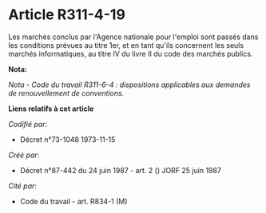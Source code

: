 # Article R311-4-19

Les marchés conclus par l'Agence nationale pour l'emploi sont passés dans les conditions prévues au titre 1er, et en tant
qu'ils concernent les seuls marchés informatiques, au titre IV du livre II du code des marchés publics.

**Nota:**

*Nota - Code du travail R311-6-4 : dispositions applicables aux demandes de renouvellement de conventions.*

**Liens relatifs à cet article**

_Codifié par_:

  - Décret n°73-1048 1973-11-15

_Créé par_:

  - Décret n°87-442 du 24 juin 1987 - art. 2 () JORF 25 juin 1987

_Cité par_:

  - Code du travail - art. R834-1 (M)
